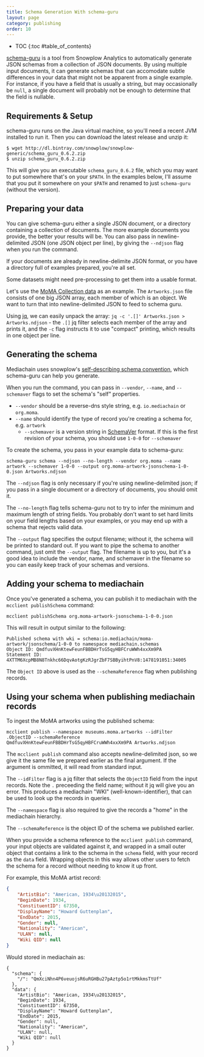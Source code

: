 ```yaml
---
title: Schema Generation With schema-guru
layout: page
category: publishing
order: 10
---
```


* TOC
{:toc #table_of_contents}

[schema-guru](https://github.com/snowplow/schema-guru) is a tool from Snowplow Analytics to automatically generate JSON schemas from a collection of JSON documents.  By using multiple input documents, it can generate schemas that can accomodate subtle differences in your data that might not be apparent from a single example.  For instance, if you have a field that is usually a string, but may occasionally be `null`, a single document will probably not be enough to determine that the field is nullable.

## Requirements & Setup

schema-guru runs on the Java virtual machine, so you'll need a recent JVM installed to run it. Then you can download the latest release and unzip it:

```
$ wget http://dl.bintray.com/snowplow/snowplow-generic/schema_guru_0.6.2.zip
$ unzip schema_guru_0.6.2.zip
```

This will give you an executable `schema_guru_0.6.2` file, which you may want to put somewhere that's on your `$PATH`.  In the examples below, I'll assume that you put it somewhere on your `$PATH` and renamed to just `schema-guru` (without the version).

## Preparing your data

You can give schema-guru either a single JSON document, or a directory containing a collection of documents.  The more example documents you provide, the better your results will be.  You can also pass in newline-delimited JSON (one JSON object per line), by giving the `--ndjson` flag when you run the command.

If your documents are already in newline-delimite JSON format, or you have a directory full of examples prepared, you're all set.

Some datasets might need pre-processing to get them into a usable format.

Let's use the [MoMA Collection data](https://github.com/MuseumofModernArt/collection) as an example.  The `Artworks.json` file consists of one big JSON array, each member of which is an object.  We want to turn that into newline-delimited JSON to feed to schema guru.

Using [jq](https://stedolan.github.io/jq/), we can easily unpack the array: `jq -c '.[]' Artworks.json > Artworks.ndjson` - the `.[]` jq filter selects each member of the array and prints it, and the `-c` flag instructs it to use "compact" printing, which results in one object per line.

## Generating the schema

Mediachain uses snowplow's [self-describing schema convention](https://github.com/snowplow/iglu/wiki/Self-describing-JSON-Schemas), which schema-guru can help you generate.

When you run the command, you can pass in `--vendor`, `--name`, and `--schemaver` flags to set the  schema's "self" properties.

* `--vendor` should be a reverse-dns style string, e.g. `io.mediachain` or `org.moma`.  
* `--name` should identify the type of record you're creating a schema for, e.g. `artwork`
  * `--schemaver` is a version string in [SchemaVer](https://github.com/snowplow/iglu/wiki/SchemaVer) format.  If this is the first revision of your schema, you should use `1-0-0` for `--schemaver`

To create the schema, you pass in your example data to schema-guru:

```
schema-guru schema --ndjson --no-length --vendor org.moma --name artwork --schemaver 1-0-0 --output org.moma-artwork-jsonschema-1-0-0.json Artworks.ndjson
```

The `--ndjson` flag is only necessary if you're using newline-delimited json; if you pass in a single document or a directory of documents, you should omit it.

The `--no-length` flag tells schema-guru not to try to infer the minimum and maximum length of string fields.  You probably don't want to set hard limits on your field lengths based on your examples, or you may end up with a schema that rejects valid data.

The `--output` flag specifies the output filename; without it, the schema will be printed to standard out.  If you want to pipe the schema to another command, just omit the `--output` flag.  The filename is up to you, but it's a good idea to include the vendor, name, and schemaver in the filename so you can easily keep track of your schemas and versions.

## Adding your schema to mediachain

Once you've generated a schema, you can publish it to mediachain with the `mcclient publishSchema` command:

```
mcclient publishSchema org.moma-artwork-jsonschema-1-0-0.json
```

This will result in output similar to the following:

```
Published schema with wki = schema:io.mediachain/moma-artwork/jsonschema/1-0-0 to namespace mediachain.schemas
Object ID: QmdfuvXHnKtewFeunFBBDHrTsG5qyHBFCruWWh4xxXm9PA
Statement ID: 4XTTM6XcpMB8N8Tnkhc66DqvAotgKzRJgrZbF7SBByihtPnV8:1478191051:34005
```

The `Object ID` above is used as the `--schemaReference` flag when publishing records.  

## Using your schema when publishing mediachain records

To ingest the MoMA artworks using the published schema:

```
mcclient publish --namespace museums.moma.artworks --idFilter .ObjectID --schemaReference QmdfuvXHnKtewFeunFBBDHrTsG5qyHBFCruWWh4xxXm9PA Artworks.ndjson
```

The `mcclient publish` command also accepts newline-delimited json, so we give it the same file we prepared earlier as the final argument.  If the argument is ommitted, it will read from standard input.

The `--idFilter` flag is a jq filter that selects the `ObjectID` field from the input records.  Note the `.` preceeding the field name; without it jq will give you an error. This produces a mediachain "WKI" (well-known-identifier), that can be used to look up the records in queries.

The `--namespace` flag is also required to give the records a "home" in the mediachain hierarchy.

The `--schemaReference` is the object ID of the schema we published earlier.

When you provide a schema reference to the `mcclient publish` command, your input objects are validated against it, and wrapped in a small outer object that contains a link to the schema in the `schema` field, with your record as the `data` field.  Wrapping objects in this way allows other users to fetch the schema for a record without needing to know it up front.

For example, this MoMA artist record:

```json
{
    "ArtistBio": "American, 1934\u20132015",
    "BeginDate": 1934,
    "ConstituentID": 67350,
    "DisplayName": "Howard Guttenplan",
    "EndDate": 2015,
    "Gender": null,
    "Nationality": "American",
    "ULAN": null,
    "Wiki QID": null
}
```

Would stored in mediachain as:

```
{
  "schema": {
    "/": "QmXciNhn4P6veuojsR6uRGHBu27pAztp5o1rtMkkmsTtUf"
  },
  "data": {
    "ArtistBio": "American, 1934\u20132015",
    "BeginDate": 1934,
    "ConstituentID": 67350,
    "DisplayName": "Howard Guttenplan",
    "EndDate": 2015,
    "Gender": null,
    "Nationality": "American",
    "ULAN": null,
    "Wiki QID": null
  }
}
```
